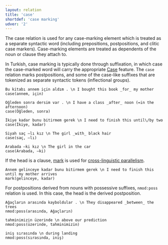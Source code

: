 ```yaml
---
layout: relation
title: 'case'
shortdef: 'case marking'
udver: '2'
---
```


The case relation is used for any case-marking element which is
treated as a separate syntactic word (including prepositions,
postpositions, and clitic case markers). Case-marking elements are
treated as dependents of the noun or clause they attach to.

In Turkish, case marking is typically done through suffixation,
in which case the case-marked word will carry the appropriate [Case](tr-feat/Case) feature.
The `case` relation marks postpositions,
and some of the case-like suffixes that are tokenized as separate syntactic tokens (inflectional groups).


~~~ sdparse
Bu kitabı annem için aldım . \n I bought this book _for_ my mother
case(annem, için)
~~~

~~~ sdparse
Öğleden sonra dersim var . \n I have a class _after_ noon (=in the afternoon)
case(Öğleden, sonra)
~~~

~~~ sdparse
İkiye kadar bunu bitirmem gerek \n I need to finish this until\/by two
case(İkiye, kadar)
~~~

~~~ sdparse
Siyah saç –lı kız \n The girl _with_ black hair
case(saç, –lı)
~~~

~~~ sdparse
Arabada –ki kız \n The girl in the car
case(Arabada, –ki)
~~~

If the head is a clause,
[mark](mark) is used for [cross-linguistic parallelism](u-dep/case).

~~~ sdparse
Annem gelinceye kadar bunu bitirmem gerek \n I need to finish this until my mother arrives
mark(gelinceye, kadar)
~~~

For postpositions derived from nouns with possessive suffixes,
``nmod:poss`` relation is used.
In this case, the head is the derived postposition.

~~~ sdparse
Ağaçların arasında kayboldular . \n They disappeared _between_ the trees
nmod:poss(arasında, Ağaçların)
~~~

~~~ sdparse
tahminimizin üzerinde \n above our prediction
nmod:poss(üzerinde, tahminimizin)
~~~

~~~ sdparse
iniş sırasında \n during landing
nmod:poss(sırasında, iniş)
~~~
<!-- Interlanguage links updated Út zář 29 18:41:10 CEST 2020 -->
